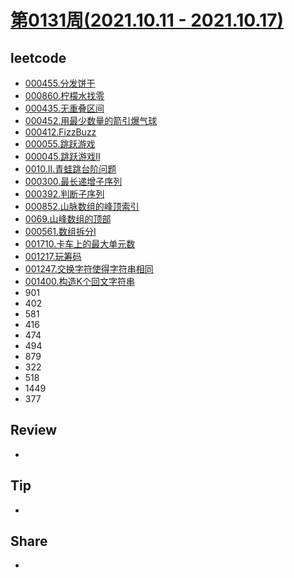 # [第0131周(2021.10.11 - 2021.10.17)](https://github.com/vjudge/ARTS/blob/master/2021/第0131周.md)

## leetcode
* [000455.分发饼干](https://github.com/vjudge/leetcode/tree/master/000401-000600/000455.分发饼干)
* [000860.柠檬水找零](https://github.com/vjudge/leetcode/tree/master/000801-001000/000860.柠檬水找零)
* [000435.无重叠区间](https://github.com/vjudge/leetcode/tree/master/000401-000600/000435.无重叠区间)
* [000452.用最少数量的箭引爆气球](https://github.com/vjudge/leetcode/tree/master/000401-000600/000452.用最少数量的箭引爆气球)
* [000412.FizzBuzz](https://github.com/vjudge/leetcode/tree/master/000401-000600/000412.FizzBuzz)
* [000055.跳跃游戏](https://github.com/vjudge/leetcode/tree/master/000001-000200/000055.跳跃游戏)
* [000045.跳跃游戏II](https://github.com/vjudge/leetcode/tree/master/000001-000200/000045.跳跃游戏II)
* [0010.II.青蛙跳台阶问题](https://github.com/vjudge/leetcode/tree/master/剑指Offer/0010.II.青蛙跳台阶问题)
* [000300.最长递增子序列](https://github.com/vjudge/leetcode/tree/master/000201-000400/000300.最长递增子序列)
* [000392.判断子序列](https://github.com/vjudge/leetcode/tree/master/000201-000400/000392.判断子序列)
* [000852.山脉数组的峰顶索引](https://github.com/vjudge/leetcode/tree/master/000801-001000/000852.山脉数组的峰顶索引)
* [0069.山峰数组的顶部](https://github.com/vjudge/leetcode/tree/master/剑指Offer/0069.山峰数组的顶部)
* [000561.数组拆分I](https://github.com/vjudge/leetcode/tree/master/000401-000600/000561.数组拆分I)
* [001710.卡车上的最大单元数](https://github.com/vjudge/leetcode/tree/master/001601-001800/001710.卡车上的最大单元数)
* [001217.玩筹码](https://github.com/vjudge/leetcode/tree/master/001201-001400/001217.玩筹码)
* [001247.交换字符使得字符串相同](https://github.com/vjudge/leetcode/tree/master/001201-001400/001247.交换字符使得字符串相同)
* [001400.构造K个回文字符串](https://github.com/vjudge/leetcode/tree/master/001201-001400/001400.构造K个回文字符串)
* 901
* 402
* 581
* 416
* 474
* 494
* 879
* 322
* 518
* 1449
* 377


## Review
*


## Tip
*


## Share
*
